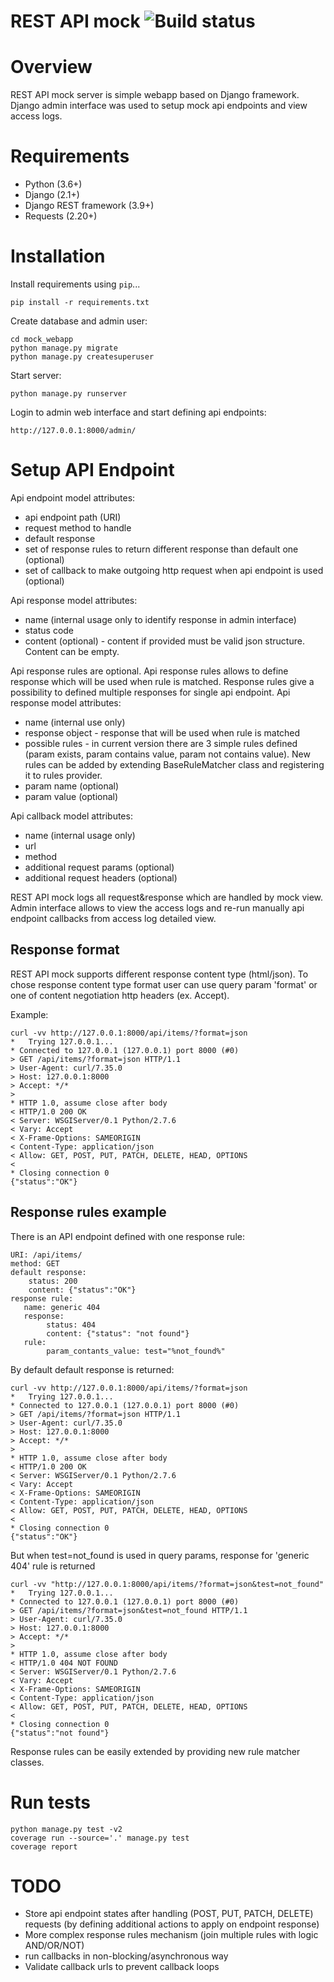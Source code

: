 # REST API mock ![Build status](https://img.shields.io/shippable/56c1ce381895ca4474740463.svg)

# Overview

REST API mock server is simple webapp based on Django framework. Django admin interface was used to setup mock api endpoints and view access logs.

# Requirements

* Python (3.6+)
* Django (2.1+)
* Django REST framework (3.9+)
* Requests (2.20+)

# Installation

Install requirements using `pip`...

    pip install -r requirements.txt

Create database and admin user:

    cd mock_webapp
    python manage.py migrate
    python manage.py createsuperuser

Start server:

    python manage.py runserver

Login to admin web interface and start defining api endpoints:

    http://127.0.0.1:8000/admin/


# Setup API Endpoint

Api endpoint model attributes:

* api endpoint path (URI)
* request method to handle
* default response
* set of response rules to return different response than default one (optional)
* set of callback to make outgoing http request when api endpoint is used (optional)

Api response model attributes:

* name (internal usage only to identify response in admin interface)
* status code
* content (optional) - content if provided must be valid json structure. Content can be empty.

Api response rules are optional. Api response rules allows to define response which will be used when rule is matched.
Response rules give a possibility to defined multiple responses for single api endpoint.
Api response model attributes:

* name (internal use only)
* response object - response that will be used when rule is matched
* possible rules - in current version there are 3 simple rules defined (param exists, param contains value, param not contains value).
New rules can be added by extending BaseRuleMatcher class and registering it to rules provider.
* param name (optional)
* param value (optional)

Api callback model attributes:

* name (internal usage only)
* url
* method
* additional request params (optional)
* additional request headers (optional)


REST API mock logs all request&response which are handled by mock view. Admin interface allows to view the access logs
and re-run manually api endpoint callbacks from access log detailed view.

Response format
---------------

REST API mock supports different response content type (html/json).
To chose response content type format user can use query param 'format' or one of content negotiation http headers (ex. Accept).

Example:

    curl -vv http://127.0.0.1:8000/api/items/?format=json
    *   Trying 127.0.0.1...
    * Connected to 127.0.0.1 (127.0.0.1) port 8000 (#0)
    > GET /api/items/?format=json HTTP/1.1
    > User-Agent: curl/7.35.0
    > Host: 127.0.0.1:8000
    > Accept: */*
    >
    * HTTP 1.0, assume close after body
    < HTTP/1.0 200 OK
    < Server: WSGIServer/0.1 Python/2.7.6
    < Vary: Accept
    < X-Frame-Options: SAMEORIGIN
    < Content-Type: application/json
    < Allow: GET, POST, PUT, PATCH, DELETE, HEAD, OPTIONS
    <
    * Closing connection 0
    {"status":"OK"}


Response rules example
----------------------

There is an API endpoint defined with one response rule:

    URI: /api/items/
    method: GET
    default response:
        status: 200
        content: {"status":"OK"}
    response rule:
       name: generic 404
       response:
            status: 404
            content: {"status": "not found"}
       rule:
            param_contants_value: test="%not_found%"


By default default response is returned:

    curl -vv http://127.0.0.1:8000/api/items/?format=json
    *   Trying 127.0.0.1...
    * Connected to 127.0.0.1 (127.0.0.1) port 8000 (#0)
    > GET /api/items/?format=json HTTP/1.1
    > User-Agent: curl/7.35.0
    > Host: 127.0.0.1:8000
    > Accept: */*
    >
    * HTTP 1.0, assume close after body
    < HTTP/1.0 200 OK
    < Server: WSGIServer/0.1 Python/2.7.6
    < Vary: Accept
    < X-Frame-Options: SAMEORIGIN
    < Content-Type: application/json
    < Allow: GET, POST, PUT, PATCH, DELETE, HEAD, OPTIONS
    <
    * Closing connection 0
    {"status":"OK"}


But when test=not_found is used in query params, response for 'generic 404' rule is returned

    curl -vv "http://127.0.0.1:8000/api/items/?format=json&test=not_found"
    *   Trying 127.0.0.1...
    * Connected to 127.0.0.1 (127.0.0.1) port 8000 (#0)
    > GET /api/items/?format=json&test=not_found HTTP/1.1
    > User-Agent: curl/7.35.0
    > Host: 127.0.0.1:8000
    > Accept: */*
    >
    * HTTP 1.0, assume close after body
    < HTTP/1.0 404 NOT FOUND
    < Server: WSGIServer/0.1 Python/2.7.6
    < Vary: Accept
    < X-Frame-Options: SAMEORIGIN
    < Content-Type: application/json
    < Allow: GET, POST, PUT, PATCH, DELETE, HEAD, OPTIONS
    <
    * Closing connection 0
    {"status":"not found"}


Response rules can be easily extended by providing new rule matcher classes.

# Run tests

    python manage.py test -v2
    coverage run --source='.' manage.py test
    coverage report

# TODO

* Store api endpoint states after handling (POST, PUT, PATCH, DELETE) requests (by defining additional actions to apply on endpoint response)
* More complex response rules mechanism (join multiple rules with logic AND/OR/NOT)
* run callbacks in non-blocking/asynchronous way
* Validate callback urls to prevent callback loops
